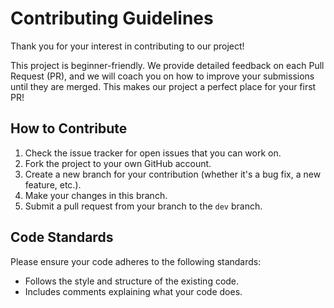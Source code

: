 # Contributing Guidelines

Thank you for your interest in contributing to our project!

This project is beginner-friendly. We provide detailed feedback on each Pull Request (PR), and we will coach you on how to improve your submissions until they are merged. This makes our project a perfect place for your first PR!

## How to Contribute

1. Check the issue tracker for open issues that you can work on.
2. Fork the project to your own GitHub account.
3. Create a new branch for your contribution (whether it's a bug fix, a new feature, etc.).
4. Make your changes in this branch.
5. Submit a pull request from your branch to the `dev` branch.

## Code Standards

Please ensure your code adheres to the following standards:

- Follows the style and structure of the existing code.
- Includes comments explaining what your code does.
